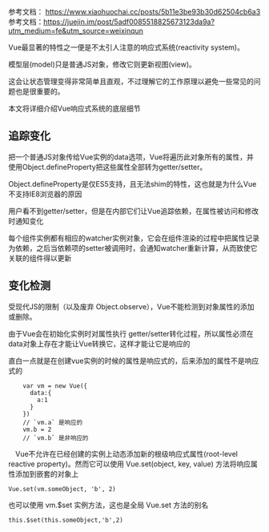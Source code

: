 
参考文档： https://www.xiaohuochai.cc/posts/5b11e3be93b30d62504cb6a3
参考文档：https://juejin.im/post/5adf0085518825673123da9a?utm_medium=fe&utm_source=weixinqun


Vue最显著的特性之一便是不太引人注意的响应式系统(reactivity system)。

模型层(model)只是普通JS对象，修改它则更新视图(view)。

这会让状态管理变得非常简单且直观，不过理解它的工作原理以避免一些常见的问题也是很重要的。

本文将详细介绍Vue响应式系统的底层细节


## 追踪变化

把一个普通JS对象传给Vue实例的data选项，Vue将遍历此对象所有的属性，并使用Object.defineProperty把这些属性全部转为getter/setter。

Object.defineProperty是仅ES5支持，且无法shim的特性，这也就是为什么Vue不支持IE8浏览器的原因

用户看不到getter/setter，但是在内部它们让Vue追踪依赖，在属性被访问和修改时通知变化

每个组件实例都有相应的watcher实例对象，它会在组件渲染的过程中把属性记录为依赖，之后当依赖项的setter被调用时，会通知watcher重新计算，从而致使它关联的组件得以更新


## 变化检测

受现代JS的限制（以及废弃 Object.observe），Vue不能检测到对象属性的添加或删除。

由于Vue会在初始化实例时对属性执行 getter/setter转化过程，所以属性必须在data对象上存在才能让Vue转换它，这样才能让它是响应的

直白一点就是在创建vue实例的时候的属性是响应式的，后来添加的属性不是响应式的

```
	var vm = new Vue({
	  data:{
	    a:1
	  }
	})
	// `vm.a` 是响应的
	vm.b = 2
	// `vm.b` 是非响应的

```

 Vue不允许在已经创建的实例上动态添加新的根级响应式属性(root-level reactive property)。然而它可以使用 Vue.set(object, key, value) 方法将响应属性添加到嵌套的对象上

```
Vue.set(vm.someObject, 'b', 2)
```

也可以使用 vm.$set 实例方法，这也是全局 Vue.set 方法的别名

```
this.$set(this.someObject,'b',2)
```
